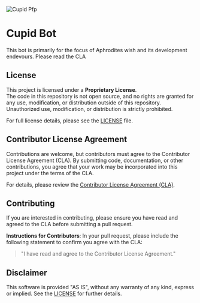 ![Cupid Pfp](https://cdn.discordapp.com/avatars/1300912972977279079/36e065aa25a8d8587cfd1a2c5fa56fe3.png?size=128)

# Cupid Bot

This bot is primarily for the focus of Aphrodites wish and its development endevours. Please read the CLA

## License
This project is licensed under a **Proprietary License**.  
The code in this repository is not open source, and no rights are granted for any use, modification, or distribution outside of this repository. Unauthorized use, modification, or distribution is strictly prohibited.

For full license details, please see the [LICENSE](LICENSE) file.

## Contributor License Agreement
Contributions are welcome, but contributors must agree to the Contributor License Agreement (CLA). By submitting code, documentation, or other contributions, you agree that your work may be incorporated into this project under the terms of the CLA.

For details, please review the [Contributor License Agreement (CLA)](CLA.md).

## Contributing
If you are interested in contributing, please ensure you have read and agreed to the CLA before submitting a pull request.

**Instructions for Contributors**:
In your pull request, please include the following statement to confirm you agree with the CLA:

> "I have read and agree to the Contributor License Agreement."

## Disclaimer
This software is provided "AS IS", without any warranty of any kind, express or implied. See the [LICENSE](LICENSE) for further details.